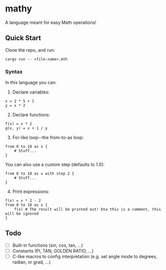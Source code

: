 # mathy

A language meant for easy Math operations!

## Quick Start

Clone the repo, and run:
```console
cargo run -- <file-name>.mth
```

### Syntax

In this language you can:

1. Declare variables:
```mth
x = 2 * 5 + 1
y = x * 2
```

2. Declare functions:
```mth
f(x) = x * 2
g(x, y) = x + 1 / y
```

3. For-like loop--the from-to-as loop:
```mth
from 0 to 10 as x {
    # Stuff...
}
```

You can also use a custom step (defaults to 1.0):
```mth
from 0 to 10 as x with step 2 {
    # Stuff...
}
```

4. Print expressions:
```mth
f(x) = x * 2 - 2
from 0 to 10 as x {
    f(x) # The result will be printed out! btw this is a comment, this will be ignored
}
```

## Todo

- [ ] Built-in functions (sin, cos, tan, ...)
- [ ] Constants (PI, TAN, GOLDEN RATIO, ...)
- [ ] C-like macros to config interpretation (e.g. set angle mode to degrees, radian, or grad, ...)
